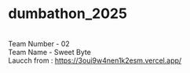 ﻿# dumbathon_2025
<br>Team Number - 02
<br>Team Name - Sweet Byte
<br>Laucch from : https://3oui9w4nen1k2esm.vercel.app/
